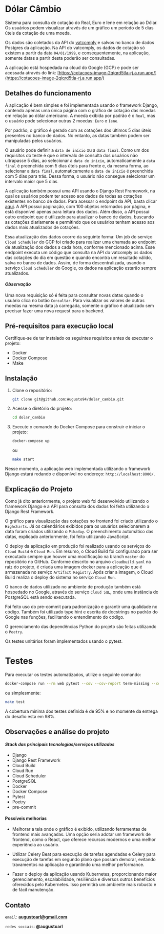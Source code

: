 # Dólar Câmbio

Sistema para consulta de cotação do Real, Euro e Iene em relação ao Dólar.
Os usuários podem visualizar através de um gráfico um período de 5 dias úteis
da cotação de uma moeda.

Os dados são coletados da API do [vatcomply](https://www.vatcomply.com/documentation) e salvos no banco de dados Postgres da aplicação. Na API do vatcomply, os dados de cotação
só existem a partir da data `04/01/1999`, e consequentemente, na aplicação, somente datas
a partir desta poderão ser consultadas.

A aplicação está hospedada na cloud do Google (GCP) e pode ser acessada através do link:
[https://cotacoes-image-2qiqrd5tla-rj.a.run.app/](https://cotacoes-image-2qiqrd5tla-rj.a.run.app/)

## Detalhes do funcionamento

A aplicação é bem simples e foi implementada usando o framework Django, contendo apenas uma única página com o gráfico de cotação
das moedas em relação ao dólar americano. A moeda exibida por padrão é o `Real`, mas
o usuário pode selecionar outras 2 moedas: `Euro` e `Iene`.

Por padrão, o gráfico é gerado com as cotações dos últimos 5 dias úteis presentes no banco
de dados. No entanto, as datas também podem ser manipuladas pelos usuários.

O usuário pode definir a `data de início` ou a `data final`. Como um dos requisitos do teste
é que o intervalo de consulta dos usuários não ultrapasse 5 dias, ao selecionar a `data de início`,
automaticamente a `data final` é preenchida com 5 dias úteis para frente e, da mesma forma, ao
selecionar a `data final`, automaticamente a `data de início` é preenchida com 5 dias para trás.
Dessa forma, o usuário não consegue selecionar um intervalo maior que 5 dias.

A aplicação também possui uma API usando o Django Rest Framework, na qual os usuários podem ter acesso
aos dados de todas as cotações existentes no banco de dados. Para acessar o endpoint da API, basta clicar
[aqui](https://cotacoes-image-2qiqrd5tla-rj.a.run.app/api/cotacoes/).
A API possui paginação, com 100 objetos retornados por página, e está disponível apenas para leitura dos dados.
Além disso, a API possui outro endpoint que é utilizado para atualizar o banco de dados, buscando as cotações
diariamente e permitindo que os usuários tenham acesso aos dados mais atualizados de cotações.

Essa atualização dos dados ocorre da seguinte forma:
Um job do serviço `Cloud Scheduler` do GCP foi criado para realizar uma chamada ao endpoint
de atualização dos dados a cada hora, conforme mencionado acima.
Esse endpoint executa um código que consulta na API do vatcomply os dados das cotações do dia em questão e
quando encontra um resultado válido, salva no banco de dados.
Assim, de forma descentralizada, usando o serviço `Cloud Scheduler` do Google, os dados na aplicação estarão
sempre atualizados.

#### *Observação*
Uma nova requisição só é feita para consultar novas datas quando o usuário clica no botão `Consultar`.
Para visualizar os valores de outras moedas na mesma data já carregada, somente o gráfico é atualizado
sem precisar fazer uma nova request para o backend.

## Pré-requisitos para execução local

Certifique-se de ter instalado os seguintes requisitos antes de executar o projeto:

- Docker
- Docker Compose
- Make

## Instalação

1. Clone o repositório:

   ```bash
   git clone git@github.com:Augusto94/dolar_cambio.git
   ```

2. Acesse o diretório do projeto:

    ```bash
    cd dolar_cambio
    ```

3. Execute o comando do Docker Compose para construir e iniciar o projeto:

    ```bash
    docker-compose up
    ```
    ou
    ```bash
    make start

Nesse momento, a aplicação web implementada utilizando o framework Django estará
rodando e disponível no endereço: `http://localhost:8000/`.


## Explicação do Projeto
Como já dito anteriormente, o projeto web foi desenvolvido utilizando o framework Django e a API
para consulta dos dados foi feita utilizando o Django Rest Framework.

O gráfico para visualização das cotações no frontend foi criado utilizando o `Highcharts`.
Já os calendários exibidos para os usuários selecionarem a data foram criados utilizando o `Pikaday`.
O preenchimento automático das datas, explicado anteriormente, foi feito utilizando JavaScript.

O deploy da aplicação em produção foi realizado usando os serviços do `Cloud Build` e `Cloud Run`.
Em resumo, o Cloud Build foi configurado para ser executado sempre que houver uma modificação na branch `master` do repositório no GitHub. Conforme descrito no arquivo `cloudbuild.yaml` na raiz do projeto, é criada uma
imagem docker para a aplicação que é armazenada no serviço `Artifact Registry`.
Após criar a imagem, o Cloud Build realiza o deploy do sistema no serviço `Cloud Run`.

O banco de dados utilizado no ambiente de produção também está hospedado no Google, através do serviço `Cloud SQL`,
onde uma instância do PostgreSQL está sendo executada.

Foi feito uso do pre-commit para padronização e garantir uma qualidade no código. Também foi utilizado type hint e escrita de
docstrings no padrão do Google nas funções, facilitando o entendimento do código.

O gerenciamento das dependências Python do projeto são feitas utilizando o `Poetry`.

Os testes unitários foram implementados usando o pytest.

# Testes

Para executar os testes automatizados, utilize o seguinte comando:
```bash
docker-compose run --rm web pytest --cov --cov-report term-missing --cov-fail-under 95 --disable-pytest-warnings
```
ou simplesmente:
```bash
make test
```

A cobertura mínima dos testes definida é de 95% e no momente da entrega do desafio esta em 98%.

## Observações e análise do projeto

#### *Stack das principais tecnologias/serviços utilizados*
 - Django
 - Django Rest Framework
 - Cloud Build
 - Cloud Run
 - Cloud Scheduler
 - PostgreSQL
 - Docker
 - Docker Compose
 - Pytest
 - Poetry
 - pre-commit

#### Possíveis melhorias

 - Melhorar a tela onde o gráfico é exibido, utilizando ferramentas de frontend mais avançadas. Uma opção seria adotar um framework de frontend, como o React, que oferece recursos modernos e uma melhor experiência ao usuário.

 - Utilizar Celery Beat para execução de tarefas agendadas e Celery para execução de tarefas em segundo plano que possam demorar, evitando travamentos na aplicação e garantindo uma melhor performance.

 - Fazer o deploy da aplicação usando Kubernetes, proporcionando maior gerenciamento, escalabilidade, resiliência e diversos outros benefícios oferecidos pelo Kubernetes. Isso permitirá um ambiente mais robusto e de fácil manutenção.

## Contato

`email`: **augustoarl@gmail.com** 

`redes sociais`: **@augustoarl**
